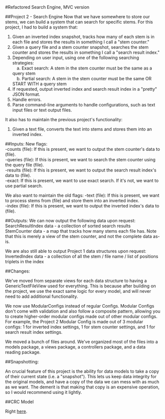 #Refactored Search Engine, MVC version

##Project 2 - Search Engine
Now that we have somewhere to store our stems, we can build a system
that can search for specific stems. For this project, I had to build a
system that:

1. Given an inverted index snapshot, tracks how many of each stem is in each file
and stores the results in something I call a "stem counter."
2. Given a query file and a stem counter snapshot, searches the stem counter
and stores the results in something I call a "search result index."
3. Depending on user input, using one of the following searching strategies:  
&emsp;a. Exact search: A stem in the stem counter must be the same as a query stem  
&emsp;b. Partial search: A stem in the stem counter must be the same OR START WITH a query stem  
4. If requested, output inverted index and search result index in a "pretty"
JSON format.
5. Handle errors.
6. Parse command-line arguments to handle configurations, such as text input files
or text output files.

It also has to maintain the previous project's functionality:
1. Given a text file, converts the text into stems and stores them
into an inverted index.


##Inputs:
New flags:  
-counts (file): If this is present, we want to output the stem counter's data to (file).  
-queries (file): If this is present, we want to search the stem counter using the query file (file).  
-results (file): If this is present, we want to output the search result index's data to (file).  
-exact: If this is present, we want to use exact search. If it's not, we want to use partial search.  

We also want to maintain the old flags:
-text (file): If this is present, we want to process stems from (file) and store them into an inverted index.  
-index (file): If this is present, we want to output the inverted index's data to (file).  
 
##Outputs:
We can now output the following data upon request:  
SearchResultIndex data - a collection of sorted search results  
StemCounter data - a map that tracks how many stems each file has. Note that this is merely a view of the stem counter, and not the complete data as-is.  

We are also still able to output Project 1 data structures upon request:  
InvertedIndex data - a collection of all the stem / file name / list of positions triplets in the index

##Changes:

We've moved from separate views for each data structure to having a GenericTextFileView used
for everything. This is because after building on the project, we use the exact same logic
for every model, and will never need to add additional functionality.

We now use ModularConfigs instead of regular Configs. Modular Configs don't come with validation
and also follow a composite pattern, allowing you to create higher-order modular configs
made out of other modular configs. For example, the Project 2 Modular Config is made out of
3 modular configs: 1 for inverted index settings, 1 for stem counter settings, and 1 for 
search result index settings.

We moved a bunch of files around. We've organized most of the files into a models package,
a views package, a controllers package, and a data reading package.

##Snapshotting:

An crucial feature of this project is the ability for data models to take a copy of
their current state (i.e. a "snapshot"). This lets us keep data integrity
for the original models, and have a copy of the data we can mess with as much as we want.
The demerit is that making that copy is an expensive operation, so I would recommend using it
lightly.

##CRC Model

Right [here](https://lucid.app/lucidchart/a3c457f3-5b28-4172-9d3b-f2bf5515a6cf/edit?page=0_0&invitationId=inv_849033f1-ca31-489e-83a4-557c8ff5fdb3#).